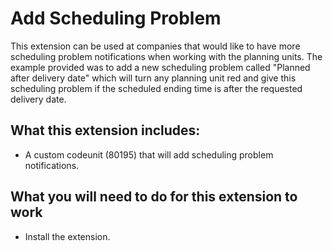 # Add Scheduling Problem

This extension can be used at companies that would like to have more scheduling problem notifications when working with the planning units. The example provided was to add a new scheduling problem called "Planned after delivery date" which will turn any planning unit red and give this scheduling problem if the scheduled ending time is after the requested delivery date.

## What this extension includes:

- A custom codeunit (80195) that will add scheduling problem notifications.

## What you will need to do for this extension to work

- Install the extension.
